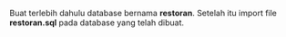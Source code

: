 Buat terlebih dahulu database bernama <b>restoran</b>. Setelah itu import file <b>restoran.sql</b> pada database yang telah dibuat.
